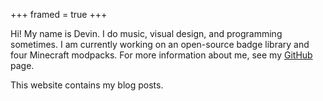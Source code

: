 +++
framed = true
+++

Hi! My name is Devin. I do music, visual design, and programming sometimes. I am currently working on an open-source badge library and four Minecraft modpacks. For more information about me, see my [GitHub](https://github.com/intergrav) page.

This website contains my blog posts.